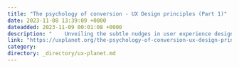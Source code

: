 ```yaml
---
title: "The psychology of conversion - UX Design principles (Part 1)"
date: 2023-11-08 13:39:09 +0000
dateadded: 2023-11-09 00:01:08 +0000
description: "    Unveiling the subtle nudges in user experience design that guide user choices and boost conversions.  Continue reading on UX Planet »  "
link: "https://uxplanet.org/the-psychology-of-conversion-ux-design-principles-part-1-38ed4ce05b1c?source=rss----819cc2aaeee0---4"
category:
directory: _directory/ux-planet.md
---
```

